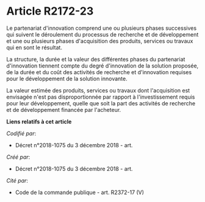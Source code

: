 # Article R2172-23

Le partenariat d'innovation comprend une ou plusieurs phases successives qui suivent le déroulement du processus de recherche
et de développement et une ou plusieurs phases d'acquisition des produits, services ou travaux qui en sont le résultat.

La structure, la durée et la valeur des différentes phases du partenariat d'innovation tiennent compte du degré d'innovation
de la solution proposée, de la durée et du coût des activités de recherche et d'innovation requises pour le développement de
la solution innovante.

La valeur estimée des produits, services ou travaux dont l'acquisition est envisagée n'est pas disproportionnée par rapport à
l'investissement requis pour leur développement, quelle que soit la part des activités de recherche et de développement
financée par l'acheteur.

**Liens relatifs à cet article**

_Codifié par_:

  - Décret n°2018-1075 du 3 décembre 2018 - art.

_Créé par_:

  - Décret n°2018-1075 du 3 décembre 2018 - art.

_Cité par_:

  - Code de la commande publique - art. R2372-17 (V)
